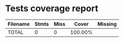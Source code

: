 # Tests coverage report

| Filename   |   Stmts |   Miss | Cover   | Missing   |
|------------|---------|--------|---------|-----------|
| TOTAL      |       0 |      0 | 100.00% |           |